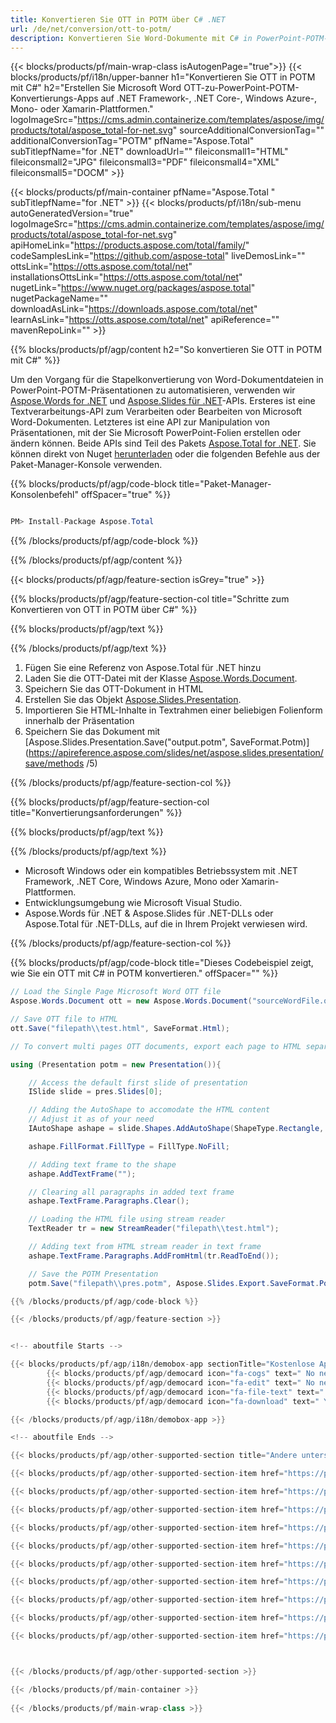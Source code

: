 ```yaml
---
title: Konvertieren Sie OTT in POTM über C# .NET 
url: /de/net/conversion/ott-to-potm/ 
description: Konvertieren Sie Word-Dokumente mit C# in PowerPoint-POTM-Dateien. Konvertieren Sie mehrere Dateien innerhalb von ASP.NET oder anderen .NET-Anwendungen.
---
```


{{< blocks/products/pf/main-wrap-class isAutogenPage="true">}}
{{< blocks/products/pf/i18n/upper-banner h1="Konvertieren Sie OTT in POTM mit C#" h2="Erstellen Sie Microsoft Word OTT-zu-PowerPoint-POTM-Konvertierungs-Apps auf .NET Framework-, .NET Core-, Windows Azure-, Mono- oder Xamarin-Plattformen." logoImageSrc="https://cms.admin.containerize.com/templates/aspose/img/products/total/aspose_total-for-net.svg" sourceAdditionalConversionTag="" additionalConversionTag="POTM" pfName="Aspose.Total" subTitlepfName="for .NET" downloadUrl="" fileiconsmall1="HTML" fileiconsmall2="JPG" fileiconsmall3="PDF" fileiconsmall4="XML" fileiconsmall5="DOCM" >}}

{{< blocks/products/pf/main-container pfName="Aspose.Total " subTitlepfName="for .NET" >}}
{{< blocks/products/pf/i18n/sub-menu autoGeneratedVersion="true" logoImageSrc="https://cms.admin.containerize.com/templates/aspose/img/products/total/aspose_total-for-net.svg" apiHomeLink="https://products.aspose.com/total/family/" codeSamplesLink="https://github.com/aspose-total" liveDemosLink="" ottsLink="https://otts.aspose.com/total/net" installationsOttsLink="https://otts.aspose.com/total/net" nugetLink="https://www.nuget.org/packages/aspose.total" nugetPackageName="" downloadAsLink="https://downloads.aspose.com/total/net" learnAsLink="https://otts.aspose.com/total/net" apiReference="" mavenRepoLink="" >}}

{{% blocks/products/pf/agp/content h2="So konvertieren Sie OTT in POTM mit C#" %}}

Um den Vorgang für die Stapelkonvertierung von Word-Dokumentdateien in PowerPoint-POTM-Präsentationen zu automatisieren, verwenden wir [Aspose.Words for .NET](https://products.aspose.com/words/net) und [Aspose.Slides für .NET](https://products.aspose.com/slides/net)-APIs. Ersteres ist eine Textverarbeitungs-API zum Verarbeiten oder Bearbeiten von Microsoft Word-Dokumenten. Letzteres ist eine API zur Manipulation von Präsentationen, mit der Sie Microsoft PowerPoint-Folien erstellen oder ändern können. Beide APIs sind Teil des Pakets [Aspose.Total for .NET](https://products.aspose.com/total/net). Sie können direkt von Nuget [herunterladen](https://downloads.aspose.com/) oder die folgenden Befehle aus der Paket-Manager-Konsole verwenden.

{{% blocks/products/pf/agp/code-block title="Paket-Manager-Konsolenbefehl" offSpacer="true" %}}

```cs

PM> Install-Package Aspose.Total

```

{{% /blocks/products/pf/agp/code-block %}}

{{% /blocks/products/pf/agp/content %}}

{{< blocks/products/pf/agp/feature-section isGrey="true" >}}

{{% blocks/products/pf/agp/feature-section-col title="Schritte zum Konvertieren von OTT in POTM über C#" %}}

{{% blocks/products/pf/agp/text %}}

{{% /blocks/products/pf/agp/text %}}

1. Fügen Sie eine Referenz von Aspose.Total für .NET hinzu
1. Laden Sie die OTT-Datei mit der Klasse [Aspose.Words.Document](https://apireference.aspose.com/words/net/aspose.words/document).
1. Speichern Sie das OTT-Dokument in HTML
1. Erstellen Sie das Objekt [Aspose.Slides.Presentation](https://apireference.aspose.com/slides/net/aspose.slides/presentation).
1. Importieren Sie HTML-Inhalte in Textrahmen einer beliebigen Folienform innerhalb der Präsentation
1. Speichern Sie das Dokument mit [Aspose.Slides.Presentation.Save("output.potm", SaveFormat.Potm)](https://apireference.aspose.com/slides/net/aspose.slides.presentation/save/methods /5)

{{% /blocks/products/pf/agp/feature-section-col %}}

{{% blocks/products/pf/agp/feature-section-col title="Konvertierungsanforderungen" %}}

{{% blocks/products/pf/agp/text %}}

{{% /blocks/products/pf/agp/text %}}

- Microsoft Windows oder ein kompatibles Betriebssystem mit .NET Framework, .NET Core, Windows Azure, Mono oder Xamarin-Plattformen.
- Entwicklungsumgebung wie Microsoft Visual Studio.
- Aspose.Words für .NET &amp; Aspose.Slides für .NET-DLLs oder Aspose.Total für .NET-DLLs, auf die in Ihrem Projekt verwiesen wird.

{{% /blocks/products/pf/agp/feature-section-col %}}

{{% blocks/products/pf/agp/code-block title="Dieses Codebeispiel zeigt, wie Sie ein OTT mit C# in POTM konvertieren." offSpacer="" %}}

```cs
// Load the Single Page Microsoft Word OTT file
Aspose.Words.Document ott = new Aspose.Words.Document("sourceWordFile.ott");

// Save OTT file to HTML 
ott.Save("filepath\\test.html", SaveFormat.Html);

// To convert multi pages OTT documents, export each page to HTML separately using Aspose.Words and then use the below code to convert to POTM.

using (Presentation potm = new Presentation()){

	// Access the default first slide of presentation
	ISlide slide = pres.Slides[0];

	// Adding the AutoShape to accomodate the HTML content 
	// Adjust it as of your need
	IAutoShape ashape = slide.Shapes.AddAutoShape(ShapeType.Rectangle, 10, 10, pres.SlideSize.Size.Width - 20, pres.SlideSize.Size.Height - 10);

	ashape.FillFormat.FillType = FillType.NoFill;

	// Adding text frame to the shape
	ashape.AddTextFrame("");

	// Clearing all paragraphs in added text frame
	ashape.TextFrame.Paragraphs.Clear();

	// Loading the HTML file using stream reader
	TextReader tr = new StreamReader("filepath\\test.html");

	// Adding text from HTML stream reader in text frame
	ashape.TextFrame.Paragraphs.AddFromHtml(tr.ReadToEnd());

	// Save the POTM Presentation
	potm.Save("filepath\\pres.potm", Aspose.Slides.Export.SaveFormat.Potm);

{{% /blocks/products/pf/agp/code-block %}}

{{< /blocks/products/pf/agp/feature-section >}}


<!-- aboutfile Starts -->

{{< blocks/products/pf/agp/i18n/demobox-app sectionTitle="Kostenlose App zum Konvertieren von OTT in POTM" sectionDescription="" >}}
        {{< blocks/products/pf/agp/democard icon="fa-cogs" text=" No need to download or setup anything." >}}
        {{< blocks/products/pf/agp/democard icon="fa-edit" text=" No need to write any code." >}}
        {{< blocks/products/pf/agp/democard icon="fa-file-text" text=" Just upload your DOCM file and hit the \"Convert\" button." >}}
        {{< blocks/products/pf/agp/democard icon="fa-download" text=" You will instantly get the download link for resultant POTM file." >}}

{{< /blocks/products/pf/agp/i18n/demobox-app >}}

<!-- aboutfile Ends -->

{{< blocks/products/pf/agp/other-supported-section title="Andere unterstützte Konvertierungen" subTitle="" >}}

{{< blocks/products/pf/agp/other-supported-section-item href="https://products.aspose.com/total/de/net/conversion/ott-to-ppt/" name="OTT Zu PPT" description="" >}}

{{< blocks/products/pf/agp/other-supported-section-item href="https://products.aspose.com/total/de/net/conversion/ott-to-pptx/" name="OTT Zu PPTX" description="" >}}

{{< blocks/products/pf/agp/other-supported-section-item href="https://products.aspose.com/total/de/net/conversion/ott-to-pps/" name="OTT Zu PPS" description="" >}}

{{< blocks/products/pf/agp/other-supported-section-item href="https://products.aspose.com/total/de/net/conversion/ott-to-pot/" name="OTT Zu POT" description="" >}}

{{< blocks/products/pf/agp/other-supported-section-item href="https://products.aspose.com/total/de/net/conversion/ott-to-ppsx/" name="OTT Zu PPSX" description="" >}}

{{< blocks/products/pf/agp/other-supported-section-item href="https://products.aspose.com/total/de/net/conversion/ott-to-pptm/" name="OTT Zu PPTM" description="" >}}

{{< blocks/products/pf/agp/other-supported-section-item href="https://products.aspose.com/total/de/net/conversion/ott-to-ppsm/" name="OTT Zu PPSM" description="" >}}

{{< blocks/products/pf/agp/other-supported-section-item href="https://products.aspose.com/total/de/net/conversion/ott-to-potx/" name="OTT Zu POTX" description="" >}}

{{< blocks/products/pf/agp/other-supported-section-item href="https://products.aspose.com/total/de/net/conversion/ott-to-potm/" name="OTT Zu POTM" description="" >}}

{{< blocks/products/pf/agp/other-supported-section-item href="https://products.aspose.com/total/de/net/conversion/ott-to-potm/" name="OTT Zu POTM" description="" >}}



{{< /blocks/products/pf/agp/other-supported-section >}}

{{< /blocks/products/pf/main-container >}}
    
{{< /blocks/products/pf/main-wrap-class >}}